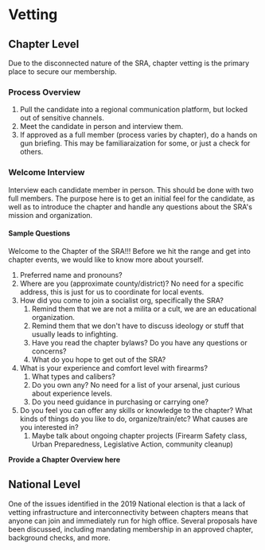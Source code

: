 # Vetting

## Chapter Level
Due to the disconnected nature of the SRA, chapter vetting is the primary place to secure our membership.

### Process Overview
1. Pull the candidate into a regional communication platform, but locked out of sensitive channels.
2. Meet the candidate in person and interview them.
3. If approved as a full member (process varies by chapter), do a hands on gun briefing. This may be familiaraization for some, or just a check for others.

### Welcome Interview
Interview each candidate member in person. This should be done with two full members. The purpose here is to get an initial feel for the candidate, as well as to introduce the chapter and handle any questions about the SRA's mission and organization.

#### Sample Questions

Welcome to the <Insert Chapter> Chapter of the SRA!!! Before we hit the range and get into chapter events, we would like to know more about yourself. 

1. Preferred name and pronouns?
2. Where are you (approximate county/district)? No need for a specific address, this is just for us to coordinate for local events.
3. How did you come to join a socialist org, specifically the SRA?
   1. Remind them that we are not a milita or a cult, we are an educational organization. 
   2. Remind them that we don't have to discuss ideology or stuff that usually leads to infighting.
   3. Have you read the chapter bylaws? Do you have any questions or concerns?
   4. What do you hope to get out of the SRA?
4. What is your experience and comfort level with firearms?
    1. What types and calibers?
    2. Do you own any? No need for a list of your arsenal, just curious about experience levels.
    3. Do you need guidance in purchasing or carrying one?
5. Do you feel you can offer any skills or knowledge to the chapter? What kinds of things do you like to do, organize/train/etc? What causes are you interested in?
    1. Maybe talk about ongoing chapter projects (Firearm Safety class, Urban Preparedness, Legislative Action, community cleanup)

**Provide a Chapter Overview here**

## National Level
One of the issues identified in the 2019 National election is that a lack of vetting infrastructure and interconnectivity between chapters means that anyone can join and immediately run for high office. Several proposals have been discussed, including mandating membership in an approved chapter, background checks, and more.